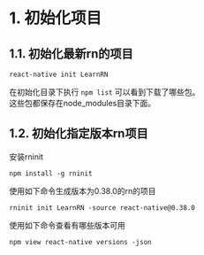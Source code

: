 # 1. 初始化项目
## 1.1. 初始化最新rn的项目
```
react-native init LearnRN
```
在初始化目录下执行 ```npm list``` 可以看到下载了哪些包。  
这些包都保存在node_modules目录下面。  

## 1.2. 初始化指定版本rn项目
安装rninit
```
npm install -g rninit
```
使用如下命令生成版本为0.38.0的rn的项目
```
rninit init LearnRN -source react-native@0.38.0
```
使用如下命令查看有哪些版本可用
```
npm view react-native versions -json
```
